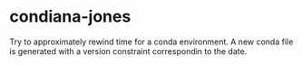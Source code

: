 # condiana-jones
Try to approximately rewind time for a conda environment. A new conda file is generated with a version constraint correspondin to the date.
